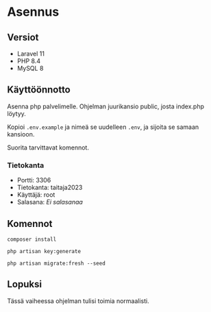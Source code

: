 # Asennus

## Versiot
- Laravel 11
- PHP 8.4
- MySQL 8

## Käyttöönnotto
Asenna php palvelimelle. Ohjelman juurikansio public, josta index.php löytyy.

Kopioi ``.env.example`` ja nimeä se uudelleen ``.env``, ja sijoita se samaan kansioon.

Suorita tarvittavat komennot.

### Tietokanta
- Portti: 3306
- Tietokanta: taitaja2023
- Käyttäjä: root
- Salasana: _Ei salasanaa_

## Komennot
``composer install``

``php artisan key:generate``

``php artisan migrate:fresh --seed``

## Lopuksi
Tässä vaiheessa ohjelman tulisi toimia normaalisti.